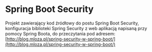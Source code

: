 Spring Boot Security
=================

Projekt zawierający kod źródłowy do postu Spring Boot Security, konfiguracja biblioteki Spring Security z web aplikacją napisaną przy pomocy Spring Boota,
do przeczytania pod adresem: [http://blog.mloza.pl/spring-security-w-spring-boot/](http://blog.mloza.pl/spring-security-w-spring-boot/)
